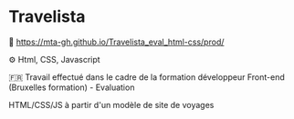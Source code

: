 # Travelista

🔗 https://mta-gh.github.io/Travelista_eval_html-css/prod/

⚙️ Html, CSS, Javascript

🇫🇷 Travail effectué dans le cadre de la formation développeur Front-end (Bruxelles formation) - Evaluation

HTML/CSS/JS à partir d'un modèle de site de voyages
